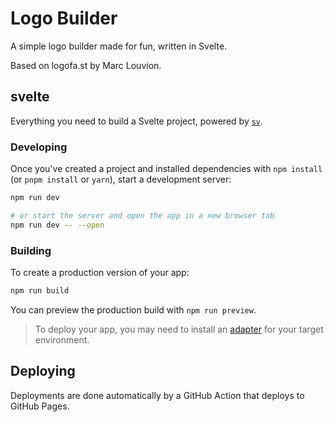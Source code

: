 # Logo Builder

A simple logo builder made for fun, written in Svelte.

Based on logofa.st by Marc Louvion.

## svelte

Everything you need to build a Svelte project, powered by [`sv`](https://github.com/sveltejs/cli).

### Developing

Once you've created a project and installed dependencies with `npm install` (or `pnpm install` or `yarn`), start a development server:

```bash
npm run dev

# or start the server and open the app in a new browser tab
npm run dev -- --open
```

### Building

To create a production version of your app:

```bash
npm run build
```

You can preview the production build with `npm run preview`.

> To deploy your app, you may need to install an [adapter](https://svelte.dev/docs/kit/adapters) for your target environment.

## Deploying

Deployments are done automatically by a GitHub Action that deploys to GitHub Pages.
